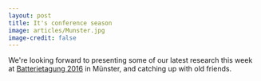 ```yaml
---
layout: post
title: It's conference season
image: articles/Munster.jpg
image-credit: false
---
```


We're looking forward to presenting some of our latest research this week at [Batterietagung 2016](http://battery-power.eu/) in Münster, and catching up with old friends.